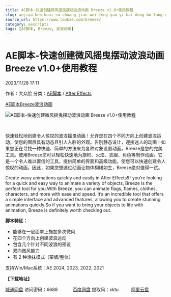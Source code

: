 ```yaml
---
title: AE脚本-快速创建微风摇曳摆动波浪动画 Breeze v1.0+使用教程
slug: aejiao-ben-kuai-su-chuang-jian-wei-feng-yao-yi-bai-dong-bo-lang-dong-hua-breeze-v1-0-shi-yong-jiao-cheng
source_url: https://www.lookae.com/breeze/
category: aescripts
tags: [AE脚本, Breeze, 波浪动画]
---
```

# AE脚本-快速创建微风摇曳摆动波浪动画 Breeze v1.0+使用教程

2023/11/28 17:11

作者：大众脸
分类：[AE脚本](https://www.lookae.com/after-effects/aescripts/) / [After Effects](https://www.lookae.com/after-effects/)

[AE脚本](https://www.lookae.com/tag/ae%e8%84%9a%e6%9c%ac/)[Breeze](https://www.lookae.com/tag/breeze/)[波浪动画](https://www.lookae.com/tag/%e6%b3%a2%e6%b5%aa%e5%8a%a8%e7%94%bb/)

![AE脚本-快速创建微风摇曳摆动波浪动画 Breeze v1.0+使用教程](https://www.lookae.com/wp-content/uploads/2023/11/Breeze.jpg "AE脚本-快速创建微风摇曳摆动波浪动画 Breeze v1.0+使用教程-LookAE.com")

[﻿](https://cloud.video.taobao.com/play/u/null/p/1/e/6/t/1/439915479172.mp4)

快速轻松地创建令人惊叹的波浪摇曳动画！允许您在四个不同方向上创建波浪运动，使您的图层具有动态且引人入胜的外观。告别静态设计，迎接迷人的动画！如果您正在寻找一种快速、简单的方法来为各种对象设置动画，Breeze是您的完美工具。使用Breeze您可以轻松快速地为旗帜、火焰、衣服、角色等制作动画。它是一个令人难以置信的工具，提供简单的界面和高级功能，使您可以快速创建令人惊叹的动画。因此，如果您想通过动画让物体栩栩如生，Breeze绝对值得一试。

Create wavy animations quickly and easily in After Effects!If you’re looking for a quick and easy way to animate a variety of objects, Breeze is the perfect tool for you.With Breeze, you can animate flags, flames, clothes, characters, and more with ease and speed. It’s an incredible tool that offers a simple interface and advanced features, allowing you to create stunning animations quickly.So if you want to bring your objects to life with animation, Breeze is definitely worth checking out.

**脚本特征：**

* 能够在一层面罩上施加多次微风
* 在四个方向上创建波浪运动
* 包含几个针对不同波浪的预设
* 双向微风能力
* 有 2 种涂抹模式（蒙版/整体）

支持Win/Mac系统：AE 2024, 2023, 2022, 2021

**【下载地址】**

[城通网盘](https://url70.ctfile.com/f/2827370-983325667-ad4015?p=4431) 访问密码：6688            [百度网盘](https://pan.baidu.com/s/1u_8wyaue76PRYsff_BDMGQ?pwd=xktu) 提取码：xktu          [阿里云盘](https://www.alipan.com/s/zFwkX8R6ZtG)
